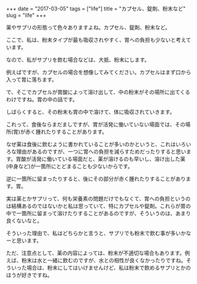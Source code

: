 +++
date = "2017-03-05"
tags = ["life"]
title = "カプセル、錠剤、粉末など"
slug = "life"
+++

薬やサプリの形態って色々ありますよね。カプセル、錠剤、粉末など。

ここで、私は、粉末タイプが最も吸収されやすく、胃への負担も少ないと考えています。

なので、私がサプリを飲む場合などは、大抵、粉末にします。

例えばですが、カプセルの場合を想像してみてください。カプセルはまず口から入って胃に落ちます。

で、そこでカプセルが胃酸によって溶け出して、中の粉末がその場所に出てくるわけですね。胃の中の話です。

しばらくすると、その粉末も胃の中で溶けて、体に吸収されていきます。

これって、食後ならまだましですが、胃が活発に働いていない場面では、その場所(胃)が赤く腫れたりすることがあります。

なぜ薬は食後に飲むように書かれていることが多いのかというと、これはいろいろな理由があるのですが、一つに胃への負担を減らすためだったりすると思います。胃酸が活発に働いている場面だと、薬が溶けるのも早いし、溶け出した薬(中身など)が一箇所にとどまることも少ないからです。

逆に一箇所に留まったりすると、後にその部分が赤く腫れたりすることがあります。胃。

実は薬とかサプリって、何も栄養素の問題だけでもなくて、胃への負担というのは結構あるのではないかと私は思っていて、特にカプセルや錠剤。これらが胃の中で一箇所に留まって溶けたりすることがあるのですが、そういうのは、あまり良くないなと。

そういった理由で、私はどちらかと言うと、サプリでも粉末で飲む事が多いかなーと思います。

ただ、注意点として、薬の内容によっては、粉末が不適切な場合もあります。例えば、粉末は水と一緒に飲むのですが、水との相性が良くなかったりですね。そういった場合は、粉末にしてはいけませんけど、私は粉末で飲めるサプリとかのほうが好きですね。
	  
